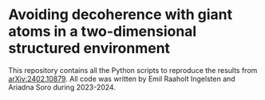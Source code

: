 # Avoiding decoherence with giant atoms in a two-dimensional structured environment

This repository contains all the Python scripts to reproduce the results from [arXiv:2402.10879](https://arxiv.org/abs/2402.10879).
All code was written by Emil Raaholt Ingelsten and Ariadna Soro during 2023-2024.
